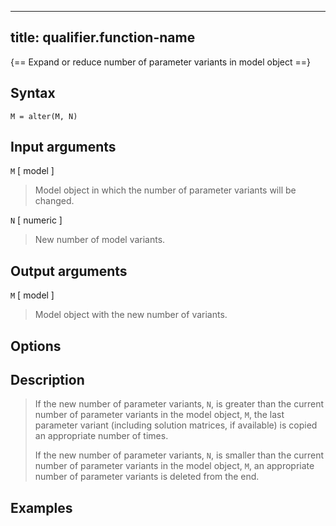 
---
title: qualifier.function-name
---

{== Expand or reduce number of parameter variants in model object ==}


## Syntax 

    M = alter(M, N)


## Input arguments 

`M` [ model ]
> 
> Model object in which the number of parameter variants
> will be changed.
> 

`N` [ numeric ]
> 
> New number of model variants.
> 


## Output arguments 

`M` [ model ]
> 
> Model object with the new number of variants.
> 


## Options 


## Description 

>
> If the new number of parameter variants, `N`, is greater than the current
> number of parameter variants in the model object, `M`, the last parameter
> variant (including solution matrices, if available) is copied an
> appropriate number of times.
>
> If the new number of parameter variants, `N`, is smaller than the current
> number of parameter variants in the model object, `M`, an appropriate
> number of parameter variants is deleted from the end.
>


## Examples


